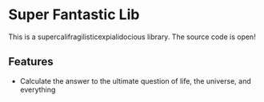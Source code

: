 # Super Fantastic Lib

This is a supercalifragilisticexpialidocious library.
The source code is open!

## Features
- Calculate the answer to the ultimate question of life, the universe, and everything
